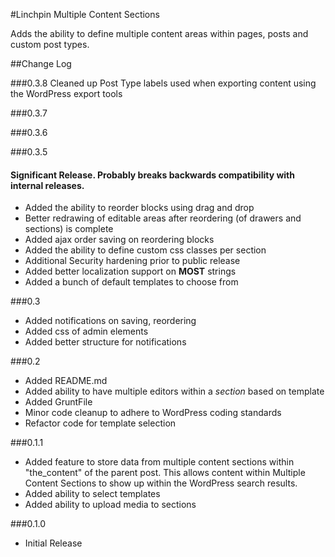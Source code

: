 #Linchpin Multiple Content Sections

Adds the ability to define multiple content areas within pages, posts and custom post types.

##Change Log

###0.3.8
Cleaned up Post Type labels used when exporting content using the WordPress export tools

###0.3.7

###0.3.6

###0.3.5

#### Significant Release. Probably breaks backwards compatibility with internal releases.

* Added the ability to reorder blocks using drag and drop
* Better redrawing of editable areas after reordering (of drawers and sections) is complete
* Added ajax order saving on reordering blocks
* Added the ability to define custom css classes per section
* Additional Security hardening prior to public release
* Added better localization support on **MOST** strings
* Added a bunch of default templates to choose from

###0.3

* Added notifications on saving, reordering
* Added css of admin elements
* Added better structure for notifications

###0.2

* Added README.md
* Added ability to have multiple editors within a *section* based on template
* Added GruntFile
* Minor code cleanup to adhere to WordPress coding standards
* Refactor code for template selection

###0.1.1

* Added feature to store data from multiple content sections within "the_content" of the parent post. This allows content within Multiple Content Sections to show up within the WordPress search results.
* Added ability to select templates
* Added ability to upload media to sections

###0.1.0

* Initial Release